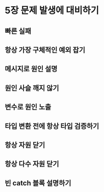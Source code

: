 # 5장 문제 발생에 대비하기

## 빠른 실패

## 항상 가장 구체적인 예외 잡기

## 메시지로 원인 설명

## 원인 사슬 깨지 않기

## 변수로 원인 노출

## 타입 변환 전에 항상 타입 검증하기

## 항상 자원 닫기

## 항상 다수 자원 닫기

## 빈 catch 블록 설명하기

